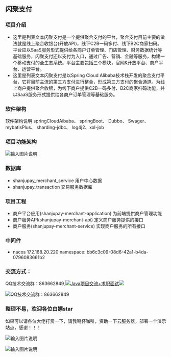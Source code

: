 ## 闪聚支付

### 项目介绍
- 这里是列表文本闪聚支付是一个提供聚合支付的平台，聚合支付目前主要的做法就是线上聚合收银台(开放API)，线下C2B一码多付、线下B2C商家扫码。平台应以SaaS服务形式提供给各商户订单管理、门店管理、财务数据统计等基础服务，闪聚支付还以支付为入口，通过广告、营销、金融等服务，构建一个移动支付的全生态系统。平台主要包括三个模块，官网&开放平台、商户平台、运营平台。
- 这里是列表文本闪聚支付是以Spring Cloud Alibaba技术栈开发的聚合支付平台，它将目前主流的第三方支付进行整合，形成第三方支付的聚合通道。为线上商户提供聚合收银，为线下商户提供C2B一码多付、B2C商家扫码功能，并以SaaS服务形式提供给各商户订单管理等基础服务。

### 软件架构
软件架构说明
springCloudAibaba、 springBoot、 Dubbo、 Swager、 mybatisPlus、 sharding-jdbc、
log4j2、xxl-job

### 项目功能架构
![输入图片说明](https://images.gitee.com/uploads/images/2020/0706/152942_5b4c4381_800553.png "项目功能架构.png")

### 数据库
- shanjupay_merchant_service 用户中心数据
- shanjupay_transaction 交易服务数据库



### 项目工程
- 商户平台应用(shanjupay-merchant-application) 为前端提供商户管理功能
- 商户服务API(shanjupay-merchant-api) 定义商户服务提供的接口
- 商户服务(shanjupay-merchant-service) 实现商户服务的所有接口

### 中间件
- nacos  172.168.20.220
namespace: bb6c3c09-08d6-42a1-b4da-0796083661b2


### 交流方式：

QQ技术交流群：863662849<a target="_blank" href="https://qm.qq.com/cgi-bin/qm/qr?k=9yLlyD1dRBL97xmBKw43zRt0-6xg8ohb&jump_from=webapi">
<img border="0" src="//pub.idqqimg.com/wpa/images/group.png" alt="Java项目交流+求职面试" title="Java项目交流+求职面试"></a><a target="_blank" href="http://mail.qq.com/cgi-bin/qm_share?t=qm_mailme&email=f0hLSE9OTkdHTT8ODlEcEBI" style="text-decoration:none;"><img src="http://rescdn.qqmail.com/zh_CN/htmledition/images/function/qm_open/ico_mailme_02.png"/></a>

![QQ技术交流群：863662849](https://images.gitee.com/uploads/images/2020/1022/145319_459f7be2_800553.png "QQ技术交流群.png")

### 整理不易，欢迎各位白嫖star
如果可以请各位大佬打赏一下，请我喝杯咖啡，资助一下云服务器，部署一个演示站点，感谢！！！

![输入图片说明](https://images.gitee.com/uploads/images/2020/1022/152637_f80669f5_800553.jpeg "支付宝收钱码.jpg")

![输入图片说明](https://images.gitee.com/uploads/images/2020/1022/152705_964cb145_800553.png "微信收钱码.png")